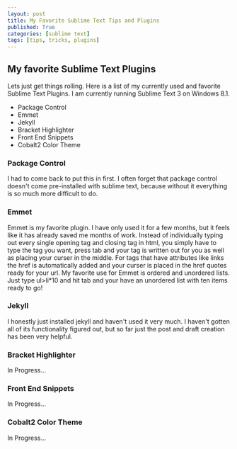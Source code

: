 ```yaml
---
layout: post
title: My Favorite Sublime Text Tips and Plugins
published: True
categories: [sublime text]
tags: [tips, tricks, plugins]
---
```


## My favorite Sublime Text Plugins

Lets just get things rolling. Here is a list of my currently used and favorite Sublime Text Plugins. I am currently running Sublime Text 3 on Windows 8.1.

* Package Control
* Emmet
* Jekyll
* Bracket Highlighter
* Front End Snippets
* Cobalt2 Color Theme

### Package Control

I had to come back to put this in first. I often forget that package control doesn't come pre-installed with sublime text, because without it everything is so much more difficult to do.

### Emmet

Emmet is my favorite plugin. I have only used it for a few months, but it feels like it has already saved me months of work. Instead of individually typing out every single opening tag and closing tag in html, you simply have to type the tag you want, press tab and your tag is written out for you as well as placing your curser in the middle. For tags that have attributes like links the href is automatically added and your curser is placed in the href quotes ready for your url. My favorite use for Emmet is ordered and unordered lists. Just type ul>li*10 and hit tab and your have an unordered list with ten items ready to go!

### Jekyll

I honestly just installed jekyll and haven't used it very much. I haven't gotten all of its functionality figured out, but so far just the post and draft creation has been very helpful.

### Bracket Highlighter

In Progress...

### Front End Snippets

In Progress...

### Cobalt2 Color Theme

In Progress...